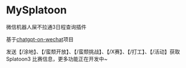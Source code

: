 # MySplatoon
微信机器人屎不拉通3日程查询插件

基于[chatgpt-on-wechat](https://github.com/zhayujie/chatgpt-on-wechat)项目

发送【/涂地】、【/蛮颓开放】、【/蛮颓挑战】、【/X赛】、【/打工】、【/活动】获取 Splatoon3 比赛信息，更多功能正在开发中~